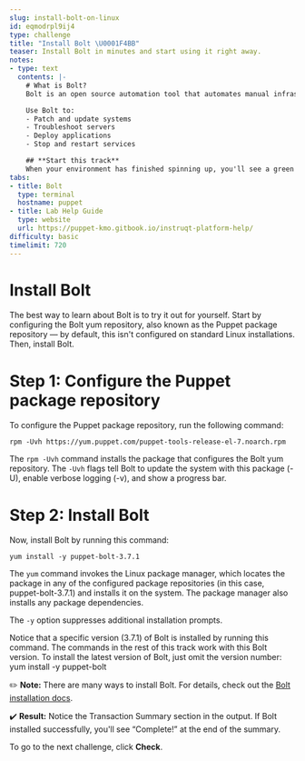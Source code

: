```yaml
---
slug: install-bolt-on-linux
id: eqmodrpl9ij4
type: challenge
title: "Install Bolt \U0001F4BB"
teaser: Install Bolt in minutes and start using it right away.
notes:
- type: text
  contents: |-
    # What is Bolt?
    Bolt is an open source automation tool that automates manual infrastructure maintenance tasks, including both ad hoc tasks and tasks that are part of a bigger workflow.

    Use Bolt to:
    - Patch and update systems
    - Troubleshoot servers
    - Deploy applications
    - Stop and restart services

    ## **Start this track**
    When your environment has finished spinning up, you'll see a green **Start** button at the bottom of the screen (this should take about 1 minute). Click it when you're ready to begin the track.
tabs:
- title: Bolt
  type: terminal
  hostname: puppet
- title: Lab Help Guide
  type: website
  url: https://puppet-kmo.gitbook.io/instruqt-platform-help/
difficulty: basic
timelimit: 720
---
```

# Install Bolt
The best way to learn about Bolt is to try it out for yourself. Start by configuring the Bolt yum repository, also known as the Puppet package repository — by default, this isn't configured on standard Linux installations. Then, install Bolt.

# Step 1: Configure the Puppet package repository
To configure the Puppet package repository, run the following command:
```
rpm -Uvh https://yum.puppet.com/puppet-tools-release-el-7.noarch.rpm
```
The `rpm -Uvh` command installs the package that configures the Bolt yum repository. The `-Uvh` flags tell Bolt to update the system with this package (-U), enable verbose logging (-v), and show a progress bar.

# Step 2: Install Bolt

Now, install Bolt by running this command:
```
yum install -y puppet-bolt-3.7.1
```

The `yum` command invokes the Linux package manager, which locates the package in any of the configured package repositories (in this case, puppet-bolt-3.7.1) and installs it on the system. The package manager also installs any package dependencies.

The `-y` option suppresses additional installation prompts.

Notice that a specific version (3.7.1) of Bolt is installed by running this command. The commands in the rest of this track work with this Bolt version. To install the latest version of Bolt, just omit the version number:
yum install -y puppet-bolt

✏️ **Note:**
There are many ways to install Bolt. For details, check out the [Bolt installation docs](https://puppet.com/docs/bolt/latest/bolt_installing.html).

✔️ **Result:** Notice the Transaction Summary section in the output. If Bolt installed successfully, you'll see “Complete!” at the end of the summary.

To go to the next challenge, click **Check**.
